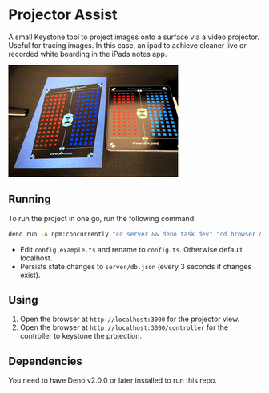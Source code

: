 # Projector Assist

A small Keystone tool to project images onto a surface via a video projector. Useful for tracing images. In this case,
an ipad to achieve cleaner live or recorded white boarding in the iPads notes app.

![Example Aligning with iPad Screen](./assets/docs/2025-01-28_projector_assist_websocket_keystone.gif)

## Running

To run the project in one go, run the following command:

```bash
deno run -A npm:concurrently "cd server && deno task dev" "cd browser && deno task dev"
```

 - Edit `config.example.ts` and rename to `config.ts`. Otherwise default localhost.
 - Persists state changes to `server/db.json` (every 3 seconds if changes exist).

## Using

1. Open the browser at `http://localhost:3000` for the projector view.
2. Open the browser at `http://localhost:3000/controller` for the controller to keystone the projection.

## Dependencies

You need to have Deno v2.0.0 or later installed to run this repo.